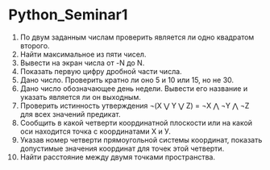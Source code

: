 # Python_Seminar1
1. По двум заданным числам проверить является ли одно квадратом второго.
2. Найти максимальное из пяти чисел.
3. Вывести на экран числа от -N до N.
4. Показать первую цифру дробной части числа.
5. Дано число. Проверить кратно ли оно 5 и 10 или 15, но не 30.
6. Дано число обозначающее день недели. Вывести его название и указать является ли он выходным.
7. Проверить истинность утверждения ¬(X ⋁ Y ⋁ Z) = ¬X ⋀ ¬Y ⋀ ¬Z для всех значений предикат.
8. Сообщить в какой четверти координатной плоскости или на какой оси находится точка с координатами Х и У.
9. Указав номер четверти прямоугольной системы координат, показать допустимые значения координат для точек этой четверти.
10. Найти расстояние между двумя точками пространства.
